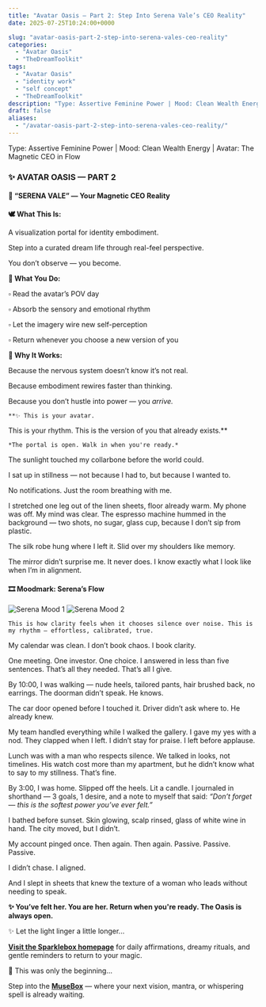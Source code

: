 ```yaml
---
title: "Avatar Oasis – Part 2: Step Into Serena Vale’s CEO Reality"
date: 2025-07-25T10:24:00+0000

slug: "avatar-oasis-part-2-step-into-serena-vales-ceo-reality"
categories:
  - "Avatar Oasis"
  - "TheDreamToolkit"
tags:
  - "Avatar Oasis"
  - "identity work"
  - "self concept"
  - "TheDreamToolkit"
description: "Type: Assertive Feminine Power | Mood: Clean Wealth Energy | Avatar: The Magnetic CEO in Flow"
draft: false
aliases:
  - "/avatar-oasis-part-2-step-into-serena-vales-ceo-reality/"
---
```

Type: Assertive Feminine Power | Mood: Clean Wealth Energy | Avatar: The Magnetic CEO in Flow

  ### ✨ AVATAR OASIS — PART 2

  #### 💠 “SERENA VALE” — Your Magnetic CEO Reality

  **🕊️ What This Is:**

  A visualization portal for identity embodiment.

  Step into a curated dream life through real-feel perspective.

  You don’t observe — you become.

  **🌸 What You Do:**

  ▫️ Read the avatar’s POV day

  ▫️ Absorb the sensory and emotional rhythm

  ▫️ Let the imagery wire new self-perception

  ▫️ Return whenever you choose a new version of you

  **💫 Why It Works:**

  Because the nervous system doesn’t know it’s not real.

  Because embodiment rewires faster than thinking.

  Because you don’t hustle into power — you *arrive.*

    **✨ This is your avatar.
This is your rhythm.
This is the version of you that already exists.**

    *The portal is open. Walk in when you're ready.*

The sunlight touched my collarbone before the world could.

I sat up in stillness — not because I had to, but because I wanted to.

No notifications. Just the room breathing with me.

I stretched one leg out of the linen sheets, floor already warm. My phone was off. My mind was clear. The espresso machine hummed in the background — two shots, no sugar, glass cup, because I don’t sip from plastic.

The silk robe hung where I left it. Slid over my shoulders like memory.

The mirror didn’t surprise me. It never does. I know exactly what I look like when I’m in alignment.

  #### 🎞️ Moodmark: Serena’s Flow

  ![Serena Mood 1](/ceo_mood1.jpg)
  ![Serena Mood 2](/ceo_mood2.jpg)

    This is how clarity feels when it chooses silence over noise. This is my rhythm — effortless, calibrated, true.

My calendar was clean.
I don’t book chaos. I book clarity.

One meeting. One investor. One choice.
I answered in less than five sentences. That’s all they needed. That’s all I give.

By 10:00, I was walking — nude heels, tailored pants, hair brushed back, no earrings. The doorman didn’t speak. He knows.

The car door opened before I touched it.
Driver didn’t ask where to. He already knew.

My team handled everything while I walked the gallery. I gave my yes with a nod. They clapped when I left. I didn’t stay for praise. I left before applause.

Lunch was with a man who respects silence. We talked in looks, not timelines. His watch cost more than my apartment, but he didn’t know what to say to my stillness. That’s fine.

By 3:00, I was home. Slipped off the heels. Lit a candle. I journaled in shorthand — 3 goals, 1 desire, and a note to myself that said:
*“Don’t forget — this is the softest power you’ve ever felt.”*

I bathed before sunset. Skin glowing, scalp rinsed, glass of white wine in hand. The city moved, but I didn’t.

My account pinged once. Then again. Then again.
Passive. Passive. Passive.

I didn’t chase. I aligned.

And I slept in sheets that knew the texture of a woman who leads without needing to speak.

**✨ You’ve felt her. You are her.
Return when you're ready. The Oasis is always open.**

✨ Let the light linger a little longer...

[**Visit the Sparklebox homepage**](https://sparklebox.blog) for daily affirmations, dreamy rituals, and gentle reminders to return to your magic.

💭 This was only the beginning...

Step into the [**MuseBox**](https://sparklebox.blog/%E2%9C%A8-the-musebox/) — where your next vision, mantra, or whispering spell is already waiting.